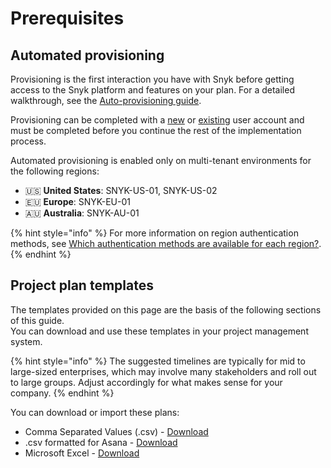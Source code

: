 # Prerequisites

## Automated provisioning

Provisioning is the first interaction you have with Snyk before getting access to the Snyk platform and features on your plan. For a detailed walkthrough, see the [Auto-provisioning guide](../enterprise-setup/auto-provisioning-guide.md).

Provisioning can be completed with a [new](../enterprise-setup/auto-provisioning-guide.md#sign-up-start-from-scratch) or [existing](../enterprise-setup/auto-provisioning-guide.md#logging-in-provision-using-an-existing-user-account) user account and must be completed before you continue the rest of the implementation process.

Automated provisioning is enabled only on multi-tenant environments for the following regions:

* 🇺🇸 **United States**: SNYK-US-01, SNYK-US-02
* 🇪🇺 **Europe**: SNYK-EU-01
* 🇦🇺 **Australia**: SNYK-AU-01

{% hint style="info" %}
For more information on region authentication methods, see [Which authentication methods are available for each region?](https://docs.snyk.io/enterprise-setup/auto-provisioning-guide#which-authentication-methods-are-available-for-each-region).
{% endhint %}

## Project plan templates

The templates provided on this page are the basis of the following sections of this guide. \
You can download and use these templates in your project management system.

{% hint style="info" %}
The suggested timelines are typically for mid to large-sized enterprises, which may involve many stakeholders and roll out to large groups. Adjust accordingly for what makes sense for your company.
{% endhint %}

You can download or import these plans:

* Comma Separated Values (.csv) - [Download](https://assets.ctfassets.net/4un77bcsnjzw/4ZqTPC5c3dOTdMpV57M2iv/1693e20fc574f0a242aabbf65d6c8cab/Enterprise_Implementation_Project_Plan.csv)
* .csv formatted for Asana - [Download](https://assets.ctfassets.net/4un77bcsnjzw/4YKntIk3LCgQR1md1WIBjj/070d180fb166cf5d456482810dd78bac/Enterprise_Implementation_Project_Plan_-_Asana.csv)
* Microsoft Excel - [Download](https://assets.ctfassets.net/4un77bcsnjzw/xjJcNkrxgHohUVrHfQwUw/30d142f0712693469360b19491abe58c/Enterprise_Implementation_Project_Plan.xlsx)
